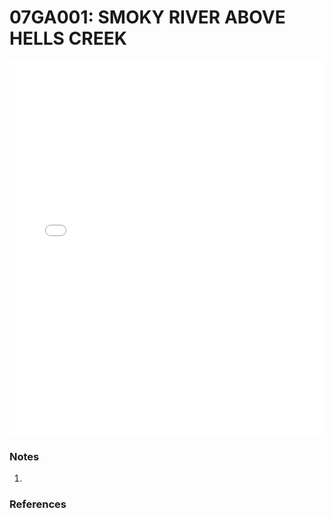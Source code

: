 # 07GA001: SMOKY RIVER ABOVE HELLS CREEK

<iframe src="/distribution_estimation/_static/stations/07GA001_fdc.html" width="100%" height="600" frameborder="0"></iframe>

### Notes
1. 

### References

